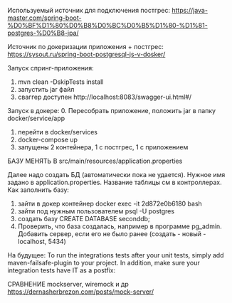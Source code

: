 Используемый источник для подключения постгрес:
https://java-master.com/spring-boot-%D0%BF%D1%80%D0%B8%D0%BC%D0%B5%D1%80-%D1%81-postgres-%D0%B8-jpa/

Источник по докеризации приложения + постгрес:
https://sysout.ru/spring-boot-postgresql-js-v-dosker/

Запуск спринг-приложения:
1. mvn clean -DskipTests install
2. запустить jar файл
3. сваггер доступен http://localhost:8083/swagger-ui.html#/

Запуск в докере:
0. Пересобрать приложение, положить jar в папку docker/service/app
1. перейти в docker/services
2. docker-compose up
3. запущены 2 контейнера, 1 с постгрес, 1 с приложением

БАЗУ МЕНЯТЬ В src/main/resources/application.properties

Далее надо создать БД (автоматически пока не удается). Нужное имя задано в application.properties.
Название таблицы см в контроллерах.
Как заполнить базу:
1. зайти в докер контейнер
docker exec -it 2d872e0b6180 bash
2. зайти под нужным пользователем
psql -U postgres
3. создать базу
CREATE DATABASE seconddb;
4. Проверить, что база создалась, например в программе pg_admin.
Добавить сервер, если его не было ранее (создать - новый - localhost, 5434)



На будущее:
To run the integrations tests after your unit tests, simply add maven-failsafe-plugin to your project. In addition, make sure your integration tests have IT as a postfix:

СРАВНЕНИЕ mockserver, wiremock и др
https://dernasherbrezon.com/posts/mock-server/